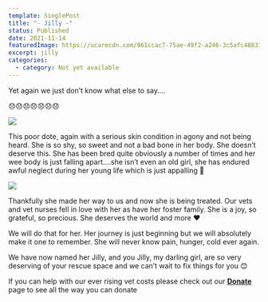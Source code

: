 ```yaml
---
template: SinglePost
title: "- Jilly -"
status: Published
date: 2021-11-14
featuredImage: https://ucarecdn.com/961ccac7-75ae-49f2-a246-3c5afc488311/-/crop/432x382/0,83/-/preview/
excerpt: jilly
categories:
  - category: Not yet available
---
```

Yet again we just don’t know what else to say….

😞😞😞😞😞😞😞

![](https://ucarecdn.com/5ddeedf3-7020-49eb-a885-9c235524a660/)

This poor dote, again with a serious skin condition in agony and not being heard. She is so shy, so sweet and not a bad bone in her body. She doesn’t deserve this. She has been bred quite obviously a number of times and her wee body is just falling apart….she isn’t even an old girl, she has endured awful neglect during her young life which is just appalling 🤬

![](https://ucarecdn.com/33399359-89b9-4584-93b3-6eefa2b96b4f/)

Thankfully she made her way to us and now she is being treated. Our vets and vet nurses fell in love with her as have her foster family. She is a joy, so grateful, so precious. She deserves the world and more ❤️

We will do that for her. Her journey is just beginning but we will absolutely make it one to remember. She will never know pain, hunger, cold ever again.

We have now named her Jilly, and you Jilly, my darling girl, are so very deserving of your rescue space and we can’t wait to fix things for you 😊

If you can help with our ever rising vet costs please check out our **[Donate](https://www.friendsofrescueni.com/donate/)** page to see all the way you can donate